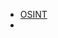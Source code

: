 * [OSINT](https://www.linkedin.com/posts/izzmier_osint-open-source-intelligence-tools-activity-7210991797160792065-UVXv?utm_source=share&utm_medium=member_desktop)
* 
